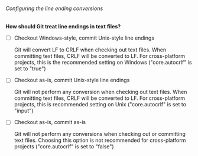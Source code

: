 ###### Configuring the line ending conversions

**How should Git treat line endings in text files?**

- [ ] Checkout Windows-style, commit Unix-style line endings

    Git will convert LF to CRLF when checking out text files. When committing text files,
    CRLF will be converted to LF. For cross-platform projects, this is the recommended setting
    on Windows ("core.autocrlf" is set to "true")

- [ ] Checkout as-is, commit Unix-style line endings

    Git will not perform any conversion when checking out text files. When committing text files,
    CRLF will be converted to LF. For cross-platform projects, this is recommended setting on Unix
    ("core.autocrlf" is set to "input")

- [ ] Checkout as-is, commit as-is

    Git will not perform any conversions when checking out or committing text files. Choosing this
    option is not recommended for cross-platform projects ("core.autocrlf" is set to "false")